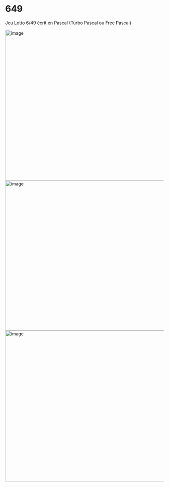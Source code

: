 # 649
Jeu Lotto 6/49 écrit en Pascal (Turbo Pascal ou Free Pascal)

<img width="641" height="478" alt="image" src="https://github.com/user-attachments/assets/0d1ca0e8-eb45-4500-bd9c-1782f48aec8c" />



<img width="641" height="476" alt="image" src="https://github.com/user-attachments/assets/0d265751-0cdc-4d42-aa77-1747e3654467" />



<img width="637" height="480" alt="image" src="https://github.com/user-attachments/assets/ad62d1d8-b282-4613-b3a2-d770c2bc7e8f" />

